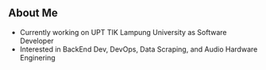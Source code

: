 ## About Me

- Currently working on UPT TIK Lampung University as Software Developer
- Interested in BackEnd Dev, DevOps, Data Scraping, and Audio Hardware Enginering

<!-- ## Tech Stack -->
<!-- <p align="center"> -->
<!--   <img alt="Go" src="https://img.shields.io/badge/-Go-45b8d8?style=flat-square&logo=go&logoColor=white" /> -->
<!--   <img alt="PHP" src="https://img.shields.io/badge/-PHP-7B1FA2?style=flat-square&logo=php&logoColor=white" /> -->
<!--   <img alt="Laravel" src="https://img.shields.io/badge/-Laravel-F44336?style=flat-square&logo=laravel&logoColor=white" /> -->
<!--   <img alt="Docker" src="https://img.shields.io/badge/-Docker-03A9F4?style=flat-square&logo=docker&logoColor=white" /> -->
<!--   <img alt="Git" src="https://img.shields.io/badge/-Git-F05032?style=flat-square&logo=git&logoColor=white" /> -->
<!--   <img alt="React" src="https://img.shields.io/badge/-React-0175C2?style=flat-square&logo=react&logoColor=white" /> -->
<!--   <img alt="Javascript" src="https://img.shields.io/badge/-JavaScript-F7DF1E?style=flat-square&logo=javascript&logoColor=white" /> -->
<!--   <img alt="Python" src="https://img.shields.io/badge/-Python-8BC34A?style=flat-square&logo=python&logoColor=white" /> -->
<!--   <img alt="Insomnia" src="https://img.shields.io/badge/-Insomnia-5849BE?style=flat-square&logo=insomnia&logoColor=white" /> -->
<!--   <img alt="Fiber" src="https://img.shields.io/badge/-Fiber-45b8d8?style=flat-square&logo=fiber&logoColor=white" /> -->
<!--   <img alt="Elasticsearch" src="https://img.shields.io/badge/-Elasticsearch-FF9800?style=flat-square&logo=elasticsearch&logoColor=white" /> -->
<!--   <img alt="Scrapy" src="https://img.shields.io/badge/-Scrapy-8BC32A?style=flat-square&logo=scrapy&logoColor=white" /> -->
<!--   <img alt="Echo" src="https://img.shields.io/badge/-Echo-03A9F4?style=flat-square&logo=echo&logoColor=white" /> -->
<!-- </p> -->

<!-- <p align="center"> -->
<!--   <a href="https://github.com/inutwp/github-readme-stats"> -->
<!--     <img align="center" alt="inutwp's GitHub stats" src="https://github-readme-stats.vercel.app/api?username=inutwp&show_icons=true&count_private=true&hide_border=true&include_all_commits=true&count_private=true&theme=codeSTACKr" /> -->
<!-- </a> -->
<!-- </p> -->
